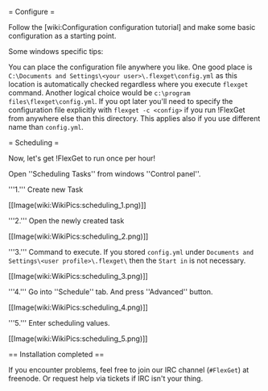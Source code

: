 = Configure =

Follow the [wiki:Configuration configuration tutorial] and make some basic configuration as a starting point.

Some windows specific tips:

You can place the configuration file anywhere you like. One good place is `C:\Documents and Settings\<your user>\.flexget\config.yml` as this location is automatically checked regardless where you execute `flexget` command. Another logical choice would be `c:\program files\flexget\config.yml`. If you opt later you'll need to specify the configuration file explicitly with `flexget -c <config>` if you run !FlexGet from anywhere else than this directory. This applies also if you use different name than `config.yml`.

= Scheduling =

Now, let's get !FlexGet to run once per hour!

Open ''Scheduling Tasks'' from windows ''Control panel''.

'''1.''' Create new Task

[[Image(wiki:WikiPics:scheduling_1.png)]]

'''2.''' Open the newly created task

[[Image(wiki:WikiPics:scheduling_2.png)]]

'''3.''' Command to execute. If you stored `config.yml` under `Documents and Settings\<user profile>\.flexget\` then the `Start in` is not necessary.

[[Image(wiki:WikiPics:scheduling_3.png)]]

'''4.''' Go into ''Schedule'' tab. And press ''Advanced'' button.

[[Image(wiki:WikiPics:scheduling_4.png)]]

'''5.''' Enter scheduling values.

[[Image(wiki:WikiPics:scheduling_5.png)]]

== Installation completed ==

If you encounter problems, feel free to join our IRC channel (`#FlexGet`) at freenode. Or request help via tickets if IRC isn't your thing.
